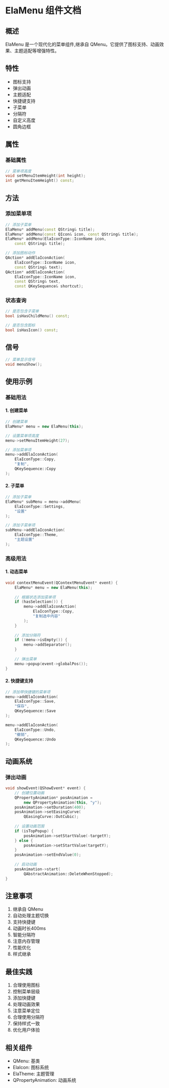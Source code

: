 # ElaMenu 组件文档

## 概述
ElaMenu 是一个现代化的菜单组件,继承自 QMenu。它提供了图标支持、动画效果、主题适配等增强特性。

## 特性
- 图标支持
- 弹出动画
- 主题适配
- 快捷键支持
- 子菜单
- 分隔符
- 自定义高度
- 圆角边框

## 属性

### 基础属性
```cpp
// 菜单项高度
void setMenuItemHeight(int height);
int getMenuItemHeight() const;
```

## 方法

### 添加菜单项
```cpp
// 添加子菜单
ElaMenu* addMenu(const QString& title);
ElaMenu* addMenu(const QIcon& icon, const QString& title);
ElaMenu* addMenu(ElaIconType::IconName icon, 
    const QString& title);

// 添加图标动作
QAction* addElaIconAction(
    ElaIconType::IconName icon, 
    const QString& text);
QAction* addElaIconAction(
    ElaIconType::IconName icon,
    const QString& text,
    const QKeySequence& shortcut);
```

### 状态查询
```cpp
// 是否包含子菜单
bool isHasChildMenu() const;

// 是否包含图标
bool isHasIcon() const;
```

## 信号
```cpp
// 菜单显示信号
void menuShow();
```

## 使用示例

### 基础用法

#### 1. 创建菜单
```cpp
// 创建菜单
ElaMenu* menu = new ElaMenu(this);

// 设置菜单项高度
menu->setMenuItemHeight(27);

// 添加菜单项
menu->addElaIconAction(
    ElaIconType::Copy, 
    "复制",
    QKeySequence::Copy
);
```

#### 2. 子菜单
```cpp
// 添加子菜单
ElaMenu* subMenu = menu->addMenu(
    ElaIconType::Settings,
    "设置"
);

// 添加子菜单项
subMenu->addElaIconAction(
    ElaIconType::Theme,
    "主题设置"
);
```

### 高级用法

#### 1. 动态菜单
```cpp
void contextMenuEvent(QContextMenuEvent* event) {
    ElaMenu* menu = new ElaMenu(this);
    
    // 根据状态添加菜单项
    if (hasSelection()) {
        menu->addElaIconAction(
            ElaIconType::Copy,
            "复制选中内容"
        );
    }
    
    // 添加分隔符
    if (!menu->isEmpty()) {
        menu->addSeparator();
    }
    
    // 弹出菜单
    menu->popup(event->globalPos());
}
```

#### 2. 快捷键支持
```cpp
// 添加带快捷键的菜单项
menu->addElaIconAction(
    ElaIconType::Save,
    "保存",
    QKeySequence::Save
);

menu->addElaIconAction(
    ElaIconType::Undo,
    "撤销",
    QKeySequence::Undo
);
```

## 动画系统

### 弹出动画
```cpp
void showEvent(QShowEvent* event) {
    // 创建位置动画
    QPropertyAnimation* posAnimation = 
        new QPropertyAnimation(this, "y");
    posAnimation->setDuration(400);
    posAnimation->setEasingCurve(
        QEasingCurve::OutCubic);
    
    // 设置动画范围
    if (isTopPopup) {
        posAnimation->setStartValue(-targetY);
    } else {
        posAnimation->setStartValue(targetY);
    }
    posAnimation->setEndValue(0);
    
    // 启动动画
    posAnimation->start(
        QAbstractAnimation::DeleteWhenStopped);
}
```

## 注意事项
1. 继承自 QMenu
2. 自动处理主题切换
3. 支持快捷键
4. 动画时长400ms
5. 智能分隔符
6. 注意内存管理
7. 性能优化
8. 样式继承

## 最佳实践
1. 合理使用图标
2. 控制菜单层级
3. 添加快捷键
4. 处理动画效果
5. 注意菜单定位
6. 合理使用分隔符
7. 保持样式一致
8. 优化用户体验

## 相关组件
- QMenu: 基类
- ElaIcon: 图标系统
- ElaTheme: 主题管理
- QPropertyAnimation: 动画系统
